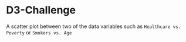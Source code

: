 # D3-Challenge
A scatter plot between two of the data variables such as `Healthcare vs. Poverty` or `Smokers vs. Age`
